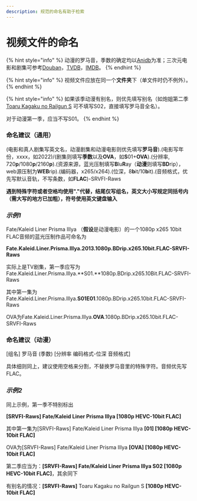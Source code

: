 ```yaml
---
description: 规范的命名有助于检索
---
```


# 视频文件的命名

{% hint style="info" %}
动漫的罗马音，季数的确定均以[Anidb](https://anidb.net/)为准；三次元电影和剧集可参考[Douban](https://www.douban.com/)，[TVDB](https://thetvdb.com/)，[IMDB](https://www.imdb.com/)。
{% endhint %}

{% hint style="info" %}
视频文件应放在同一个**文件夹**下（单文件时仍不例外）。
{% endhint %}

{% hint style="info" %}
如果该季动漫有别名，则优先填写别名（如炮姐第二季 [Toaru Kagaku no Railgun S](https://anidb.net/anime/9484) 可不填写S02，直接填写罗马音全名）。

对于动漫第一季，应当不写S01。
{% endhint %}

### 命名建议（通用）&#x20;

(电影和真人剧集写英文名，动漫剧集和动漫电影则优先填写**罗马音**).(电影写年份，xxxx，如2022)/(剧集则填写**季数**以及**OVA**，如**S**01+**OVA**).(分辨率, 720**p**/1080**p**/2160**p**).(资源来源，蓝光压制填写**B**lu**R**ay（**动漫**则填写**BD**rip），web源压制为**WEB**rip).(编码器，x265/x264).(位深，8**b**it/10**b**it).(音频格式，优先写默认音轨，不写条数，如**FLAC**)-SRVFI-Raws

**遇到特殊字符或者空格均使用"."代替，结尾仅写组名，英文大小写规定同括号内（需大写的地方已加粗），符号使用英文键盘输入**

### _**示例1**_

Fate/Kaleid Liner Prisma Illya （**假设**是动漫电影）的一个1080p x265 10bit FLAC音频的蓝光压制作品可命名为

**Fate.Kaleid.Liner.Prisma.Illya.2013.1080p.BDrip.x265.10bit.FLAC-SRVFI-Raws**

实际上是TV剧集，第一季应写为Fate.Kaleid.Liner.Prisma.Illya.**S01.**1080p.BDrip.x265.10Bit.FLAC-SRVFI-Raws

其中第一集为Fate.Kaleid.Liner.Prisma.Illya.**S01E01**.1080p.BDrip.x265.10bit.FLAC-SRVFI-Raws

OVA为Fate.Kaleid.Liner.Prisma.Illya.**OVA**.1080p.BDrip.x265.10bit.FLAC-SRVFI-Raws

### 命名建议（动漫）

\[组名] 罗马音 (季数) \[分辨率 编码格式-位深 音频格式]

具体细则同上，建议使用空格来分割，不替换罗马音里的特殊字符。音频优先写FLAC。

### _示例2_

同上示例，第一季不特别标出

**\[SRVFI-Raws] Fate/Kaleid Liner Prisma Illya \[1080p HEVC-10bit FLAC]**

其中第一集为\[SRVFI-Raws] Fate/Kaleid Liner Prisma Illya **\[01] \[1080p HEVC-10bit FLAC]**

OVA为\[SRVFI-Raws] Fate/Kaleid Liner Prisma Illya **\[OVA] \[1080p HEVC-10bit FLAC]**

第二季应当为：**\[SRVFI-Raws] Fate/Kaleid Liner Prisma Illya S02 \[1080p HEVC-10bit FLAC]**，其余同下

有别名的情况：**\[SRVFI-Raws]** Toaru Kagaku no Railgun S **\[1080p HEVC-10bit FLAC]**
